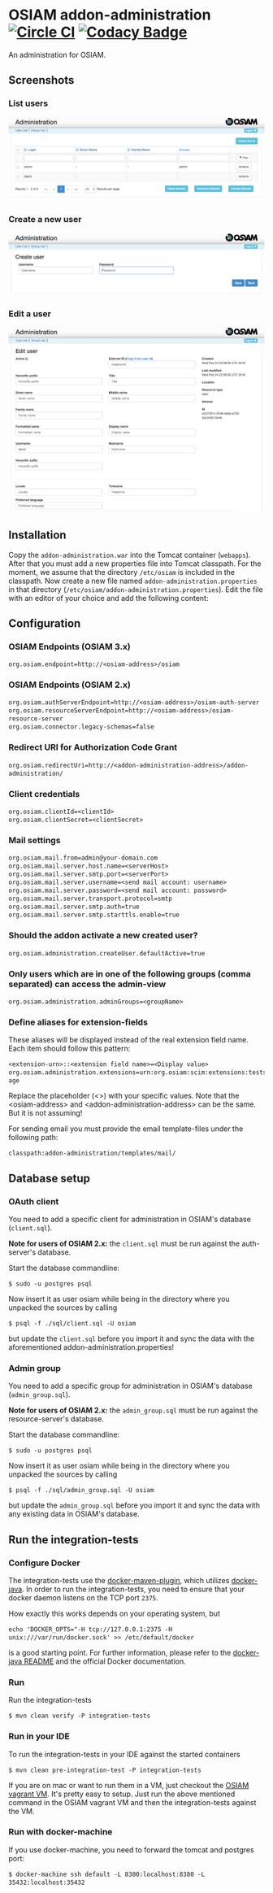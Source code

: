 # OSIAM addon-administration [![Circle CI](https://circleci.com/gh/osiam/addon-administration.svg?style=svg)](https://circleci.com/gh/osiam/addon-administration) [![Codacy Badge](https://api.codacy.com/project/badge/grade/9806775f28c74ddd80633d0a4a8e6bc3)](https://www.codacy.com/app/OSIAM/addon-administration)

An administration for OSIAM.

## Screenshots

### List users
![Screenshot User List](/docs/screenshots/user-list.png?raw=true "List users")

### Create a new user
![Screenshot User Create](/docs/screenshots/create-user.png?raw=true "Create user")

### Edit a user
![Screenshot User Edit](/docs/screenshots/edit-user.png?raw=true "Edit user")

## Installation

Copy the `addon-administration.war` into the Tomcat container (`webapps`). After
that you must add a new properties file into Tomcat classpath. For the moment,
we assume that the directory `/etc/osiam` is included in the classpath. Now
create a new file named `addon-administration.properties` in that directory
(`/etc/osiam/addon-administration.properties`). Edit the file with an editor of
your choice and add the following content:

## Configuration

### OSIAM Endpoints (OSIAM 3.x)
    org.osiam.endpoint=http://<osiam-address>/osiam

### OSIAM Endpoints (OSIAM 2.x)
    org.osiam.authServerEndpoint=http://<osiam-address>/osiam-auth-server
    org.osiam.resourceServerEndpoint=http://<osiam-address>/osiam-resource-server
    org.osiam.connector.legacy-schemas=false

### Redirect URI for Authorization Code Grant
    org.osiam.redirectUri=http://<addon-administration-address>/addon-administration/

### Client credentials
    org.osiam.clientId=<clientId>
    org.osiam.clientSecret=<clientSecret>

### Mail settings
    org.osiam.mail.from=admin@your-domain.com
    org.osiam.mail.server.host.name=<serverHost>
    org.osiam.mail.server.smtp.port=<serverPort>
    org.osiam.mail.server.username=<send mail account: username>
    org.osiam.mail.server.password=<send mail account: password>
    org.osiam.mail.server.transport.protocol=smtp
    org.osiam.mail.server.smtp.auth=true
    org.osiam.mail.server.smtp.starttls.enable=true

### Should the addon activate a new created user?
    org.osiam.administration.createUser.defaultActive=true

### Only users which are in one of the following groups (comma separated) can access the admin-view
    org.osiam.administration.adminGroups=<groupName>

### Define aliases for extension-fields

These aliases will be displayed instead of the real extension field name. Each
item should follow this pattern:

    <extension-urn>::<extension field name>=<Display value>
    org.osiam.administration.extensions=urn:org.osiam:scim:extensions:tests::age=Your age

Replace the placeholder (&lt;&gt;) with your specific values. Note that the
&lt;osiam-address&gt; and &lt;addon-administration-address&gt; can be the same.
But it is not assuming!

For sending email you must provide the email template-files under the following
path:

    classpath:addon-administration/templates/mail/

## Database setup

### OAuth client

You need to add a specific client for administration in OSIAM's database
(`client.sql`).

**Note for users of OSIAM 2.x:** the `client.sql` must be run against the
auth-server's database.

Start the database commandline:

    $ sudo -u postgres psql

Now insert it as user osiam while being in the directory where you unpacked
the sources by calling

    $ psql -f ./sql/client.sql -U osiam

but update the `client.sql` before you import it and sync the data with the
aforementioned addon-administration.properties!

### Admin group

You need to add a specific group for administration in OSIAM's database
(`admin_group.sql`).

**Note for users of OSIAM 2.x:** the `admin_group.sql` must be run against the
resource-server's database.

Start the database commandline:

    $ sudo -u postgres psql

Now insert it as user osiam while being in the directory where you unpacked
the sources by calling

    $ psql -f ./sql/admin_group.sql -U osiam

but update the `admin_group.sql` before you import it and sync the data with
any existing data in OSIAM's database.

## Run the integration-tests

### Configure Docker

The integration-tests use the [docker-maven-plugin](https://github.com/alexec/docker-maven-plugin),
which utilizes [docker-java](https://github.com/docker-java/docker-java).
In order to run the integration-tests, you need to ensure that your docker daemon
listens on the TCP port `2375`.

How exactly this works depends on your operating system, but

    echo 'DOCKER_OPTS="-H tcp://127.0.0.1:2375 -H unix:///var/run/docker.sock' >> /etc/default/docker

is a good starting point. For further information, please refer to  the
[docker-java README](https://github.com/docker-java/docker-java#build-with-maven)
and the official Docker documentation.

### Run

Run the integration-tests

    $ mvn clean verify -P integration-tests

### Run in your IDE

To run the integration-tests in your IDE against the started containers

    $ mvn clean pre-integration-test -P integration-tests

If you are on mac or want to run them in a VM, just checkout the
[OSIAM vagrant VM](https://github.com/osiam/vagrant). It's pretty easy to setup.
Just run the above mentioned command in the OSIAM vagrant VM and then the
integration-tests against the VM.

### Run with docker-machine

If you use docker-machine, you need to forward the tomcat and postgres port:

    $ docker-machine ssh default -L 8380:localhost:8380 -L 35432:localhost:35432
